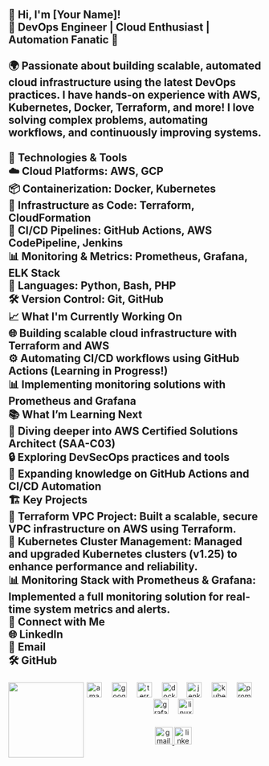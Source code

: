 <h2 align="left">👋 Hi, I'm [Your Name]!<br>🚀 DevOps Engineer | Cloud Enthusiast | Automation Fanatic 🚀<br><br>🌍 Passionate about building scalable, automated cloud infrastructure using the latest DevOps practices. I have hands-on experience with AWS, Kubernetes, Docker, Terraform, and more! I love solving complex problems, automating workflows, and continuously improving systems.<br><br>🔧 Technologies & Tools<br>☁️ Cloud Platforms: AWS, GCP<br>📦 Containerization: Docker, Kubernetes<br>📜 Infrastructure as Code: Terraform, CloudFormation<br>🔄 CI/CD Pipelines: GitHub Actions, AWS CodePipeline, Jenkins<br>📊 Monitoring & Metrics: Prometheus, Grafana, ELK Stack<br>🐍 Languages: Python, Bash, PHP<br>🛠 Version Control: Git, GitHub<br>📈 What I'm Currently Working On<br>🌐 Building scalable cloud infrastructure with Terraform and AWS<br>⚙️ Automating CI/CD workflows using GitHub Actions (Learning in Progress!)<br>📊 Implementing monitoring solutions with Prometheus and Grafana<br>📚 What I’m Learning Next<br>🚀 Diving deeper into AWS Certified Solutions Architect (SAA-C03)<br>🔒 Exploring DevSecOps practices and tools<br>🤖 Expanding knowledge on GitHub Actions and CI/CD Automation<br>🏗️ Key Projects<br>📡 Terraform VPC Project: Built a scalable, secure VPC infrastructure on AWS using Terraform.<br>🚀 Kubernetes Cluster Management: Managed and upgraded Kubernetes clusters (v1.25) to enhance performance and reliability.<br>📊 Monitoring Stack with Prometheus & Grafana: Implemented a full monitoring solution for real-time system metrics and alerts.<br>🔗 Connect with Me<br>🌐 LinkedIn<br>📧 Email<br>🛠️ GitHub</h2>

###

<img align="left" height="150" src="https://media2.giphy.com/media/v1.Y2lkPTc5MGI3NjExNWlsMzg0cmlwaGNwcnR0Y3c0aGJ0aHo5MWZ6MnFieGFvazg0OWUxbiZlcD12MV9pbnRlcm5hbF9naWZfYnlfaWQmY3Q9Zw/du3J3cXyzhj75IOgvA/giphy.webp"  />

###

<div align="center">
  <img src="https://skillicons.dev/icons?i=aws" height="30" alt="amazonwebservices logo"  />
  <img width="12" />
  <img src="https://skillicons.dev/icons?i=gcp" height="30" alt="googlecloud logo"  />
  <img width="12" />
  <img src="https://cdn.simpleicons.org/terraform/7B42BC" height="30" alt="terraform logo"  />
  <img width="12" />
  <img src="https://skillicons.dev/icons?i=docker" height="30" alt="docker logo"  />
  <img width="12" />
  <img src="https://skillicons.dev/icons?i=jenkins" height="30" alt="jenkins logo"  />
  <img width="12" />
  <img src="https://skillicons.dev/icons?i=kubernetes" height="30" alt="kubernetes logo"  />
  <img width="12" />
  <img src="https://cdn.simpleicons.org/prometheus/E6522C" height="30" alt="prometheus logo"  />
  <img width="12" />
  <img src="https://skillicons.dev/icons?i=grafana" height="30" alt="grafana logo"  />
  <img width="12" />
  <img src="https://skillicons.dev/icons?i=linux" height="30" alt="linux logo"  />
</div>

###

<div align="center">
  <a href="adanabdillahi30@gmail.com" target="_blank">
    <img src="https://img.shields.io/static/v1?message=Gmail&logo=gmail&label=&color=D14836&logoColor=white&labelColor=&style=for-the-badge" height="35" alt="gmail logo"  />
  </a>
  <a href="https://www.linkedin.com/in/aabdillahi/" target="_blank">
    <img src="https://img.shields.io/static/v1?message=LinkedIn&logo=linkedin&label=&color=0077B5&logoColor=white&labelColor=&style=for-the-badge" height="35" alt="linkedin logo"  />
  </a>
</div>

###
